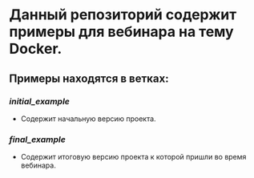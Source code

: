 # Данный репозиторий содержит примеры для вебинара на тему Docker.

## Примеры находятся в ветках:

### *initial_example*
 - Содержит начальную версию проекта.

### *final_example*
 - Содержит итоговую версию проекта к которой пришли во время вебинара.
